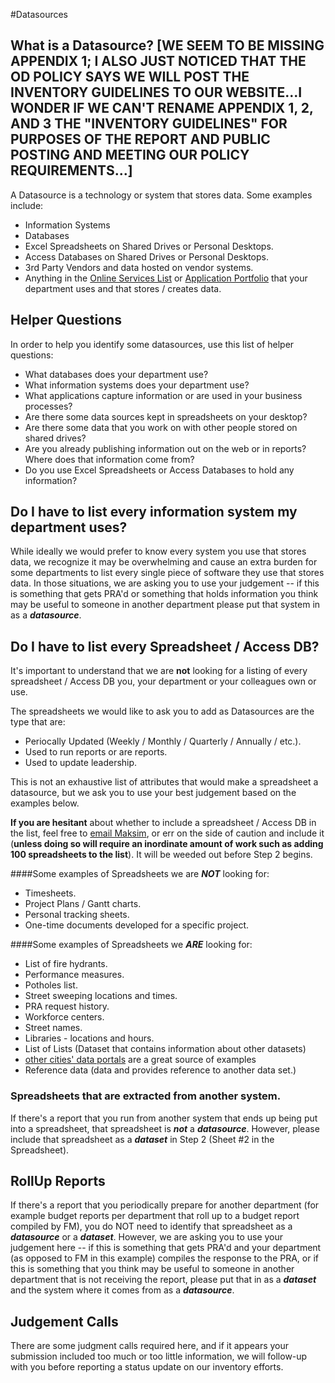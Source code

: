 #Datasources

## What is a Datasource? [WE SEEM TO BE MISSING APPENDIX 1; I ALSO JUST NOTICED THAT THE OD POLICY SAYS WE WILL POST THE INVENTORY GUIDELINES TO OUR WEBSITE...I WONDER IF WE CAN'T RENAME APPENDIX 1, 2, AND 3 THE "INVENTORY GUIDELINES" FOR PURPOSES OF THE REPORT AND PUBLIC POSTING AND MEETING OUR POLICY REQUIREMENTS...]
A Datasource is a technology or system that stores data.  Some examples include:
* Information Systems
* Databases
* Excel Spreadsheets on Shared Drives or Personal Desktops.
* Access Databases on Shared Drives or Personal Desktops.
* 3rd Party Vendors and data hosted on vendor systems.
* Anything in the [Online Services List](http://bit.ly/sdols) or [Application Portfolio](http://bit.ly/sdappportf) that your department uses and that stores / creates data.

## Helper Questions
In order to help you identify some datasources, use this list of helper questions:

* What databases does your department use?
* What information systems does your department use?
* What applications capture information or are used in your business processes?
* Are there some data sources kept in spreadsheets on your desktop? 
* Are there some data that you work on with other people stored on shared drives? 
* Are you already publishing information out on the web or in reports?  Where does that information come from?
* Do you use Excel Spreadsheets or Access Databases to hold any information? 


## Do I have to list every information system my department uses?
While ideally we would prefer to know every system you use that stores data, we recognize it may be overwhelming and cause an extra burden for some departments to list every single piece of software they use that stores data.  In those situations, we are asking you to use your judgement -- if this is something that gets PRA'd or something that holds information you think may be useful to someone in another department please put that system in as a ***datasource***.

## Do I have to list every Spreadsheet / Access DB?
It's important to understand that we are **not** looking for a listing of every spreadsheet / Access DB you, your department or your colleagues own or use.  

The spreadsheets we would like to ask you to add as Datasources are the type that are:
* Periocally Updated (Weekly / Monthly / Quarterly / Annually / etc.).
* Used to run reports or are reports.
* Used to update leadership. 

This is not an exhaustive list of attributes that would make a spreadsheet a datasource, but we ask you to use your best judgement based on the examples below.  

**If you are hesitant** about whether to include a spreadsheet / Access DB in the list, feel free to [email Maksim](mailto:maksimp@sandiego.gov), or err on the side of caution and include it (**unless doing so will require an inordinate amount of work such as adding 100 spreadsheets to the list**).  It will be weeded out before Step 2 begins.

####Some examples of Spreadsheets we are ***NOT*** looking for:
* Timesheets.  
* Project Plans / Gantt charts.
* Personal tracking sheets.  
* One-time documents developed for a specific project.

####Some examples of Spreadsheets we ***ARE*** looking for:
* List of fire hydrants.
* Performance measures.
* Potholes list.
* Street sweeping locations and times. 
* PRA request history. 
* Workforce centers. 
* Street names.
* Libraries - locations and hours.
* List of Lists (Dataset that contains information about other datasets)
* [other cities' data portals](../other_cities_portals.html) are a great source of examples
* Reference data (data and provides reference to another data set.)

### Spreadsheets that are extracted from another system.
If there's a report that you run from another system that ends up being put into a spreadsheet, that spreadsheet is ***not*** a ***datasource***.  However, please include that spreadsheet as a ***dataset*** in Step 2 (Sheet #2 in the Spreadsheet).  

## RollUp Reports
If there's a report that you periodically prepare for another department (for example budget reports per department that roll up to a budget report compiled by FM), you do NOT need to identify that spreadsheet as a ***datasource*** or a ***dataset***.  However, we are asking you to use your judgement here -- if this is something that gets PRA'd and your department (as opposed to 
FM in this example) compiles the response to the PRA, or if this is something that you think may be useful to someone in another department that is not receiving the report, please put that in as a ***dataset*** and the system where it comes from as a ***datasource***.

## Judgement Calls
There are some judgment calls required here, and if it appears your submission included too much or too little information, we will follow-up with you before reporting a status update on our inventory efforts.
